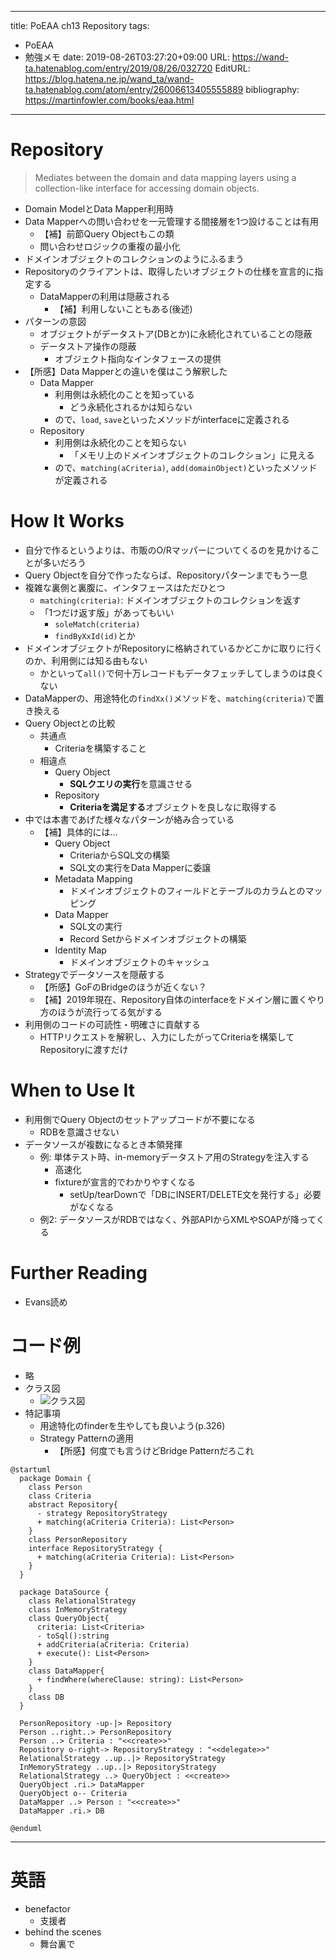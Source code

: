 ---
title: PoEAA ch13 Repository
tags:
- PoEAA
- 勉強メモ
date: 2019-08-26T03:27:20+09:00
URL: https://wand-ta.hatenablog.com/entry/2019/08/26/032720
EditURL: https://blog.hatena.ne.jp/wand_ta/wand-ta.hatenablog.com/atom/entry/26006613405555889
bibliography: https://martinfowler.com/books/eaa.html
-------------------------------------


# Repository

> Mediates between the domain and data mapping layers using a collection-like interface for accessing domain objects.

- Domain ModelとData Mapper利用時
- Data Mapperへの問い合わせを一元管理する間接層を1つ設けることは有用
    - 【補】前節Query Objectもこの類
    - 問い合わせロジックの重複の最小化
- ドメインオブジェクトのコレクションのようにふるまう
- Repositoryのクライアントは、取得したいオブジェクトの仕様を宣言的に指定する
    - DataMapperの利用は隠蔽される
        - 【補】利用しないこともある(後述)
- パターンの意図
    - オブジェクトがデータストア(DBとか)に永続化されていることの隠蔽
    - データストア操作の隠蔽
        - オブジェクト指向なインタフェースの提供
- 【所感】Data Mapperとの違いを僕はこう解釈した
    - Data Mapper
        - 利用側は永続化のことを知っている
            - どう永続化されるかは知らない
        - ので、`load`, `save`といったメソッドがinterfaceに定義される
    - Repository
        - 利用側は永続化のことを知らない
            - 「メモリ上のドメインオブジェクトのコレクション」に見える
        - ので、`matching(aCriteria)`, `add(domainObject)`といったメソッドが定義される

# How It Works

- 自分で作るというよりは、市販のO/Rマッパーについてくるのを見かけることが多いだろう
- Query Objectを自分で作ったならば、Repositoryパターンまでもう一息
- 複雑な裏側と裏腹に、インタフェースはただひとつ
    - `matching(criteria)`: ドメインオブジェクトのコレクションを返す
    - 「1つだけ返す版」があってもいい
        - `soleMatch(criteria)`
        - `findByXxId(id)`とか
- ドメインオブジェクトがRepositoryに格納されているかどこかに取りに行くのか、利用側には知る由もない
    - かといって`all()`で何十万レコードもデータフェッチしてしまうのは良くない
- DataMapperの、用途特化の`findXx()`メソッドを、`matching(criteria)`で置き換える
- Query Objectとの比較
    - 共通点
        - Criteriaを構築すること
    - 相違点
        - Query Object
            - **SQLクエリの実行**を意識させる
        - Repository
            - **Criteriaを満足する**オブジェクトを良しなに取得する
- 中では本書であげた様々なパターンが絡み合っている
    - 【補】具体的には…
        - Query Object
            - CriteriaからSQL文の構築
            - SQL文の実行をData Mapperに委譲
        - Metadata Mapping
            - ドメインオブジェクトのフィールドとテーブルのカラムとのマッピング
        - Data Mapper
            - SQL文の実行
            - Record Setからドメインオブジェクトの構築
        - Identity Map
            - ドメインオブジェクトのキャッシュ
- Strategyでデータソースを隠蔽する
    - 【所感】GoFのBridgeのほうが近くない？
    - 【補】2019年現在、Repository自体のinterfaceをドメイン層に置くやり方のほうが流行ってる気がする
- 利用側のコードの可読性・明確さに貢献する
    - HTTPリクエストを解釈し、入力にしたがってCriteriaを構築してRepositoryに渡すだけ


# When to Use It

- 利用側でQuery Objectのセットアップコードが不要になる
    - RDBを意識させない
- データソースが複数になるとき本領発揮
    - 例: 単体テスト時、in-memoryデータストア用のStrategyを注入する
        - 高速化
        - fixtureが宣言的でわかりやすくなる
            - setUp/tearDownで「DBにINSERT/DELETE文を発行する」必要がなくなる
    - 例2: データソースがRDBではなく、外部APIからXMLやSOAPが降ってくる

# Further Reading

- Evans読め

# コード例

- 略
- クラス図
    - ![クラス図](https://www.plantuml.com/plantuml/png/fLHDhzem4BpxLwpUAKzLyWCYP3r1BvMA-i6XvyLPWjl4JksDMWJzxystBOZ4uHtWi3ExEpDhUFECZjkw4W0DgbzO4doqDMe3Lm40e2hq7hwIyzP4XPtJJ4xZKCAZPuUAuJirrcksxZ8s0wJGGqpb9G8FKsdYV80QMPsrAHESvouBNdFuh3rlHWLoQFdte2pC7Y1jkjuJAbfP2jTthEq-SL38UB2jKnI7rUsiaBKrM0MZ2_Z9xAaEScBeMqlkykNuanJF6jKaPr8pgvDBkcmFlwlaDUzIxemiph0ePcumbmTt2v7-acgPaYSn3rRts3JaGdmdROeVPtAK_Ec_TnMsdd8OfJmTk1tJlByVf6sJtYI4oio1B7EwF7EMoSUh1uvSN48EBvkDSeHCKhu88Q8rDas7QMagrnx9q5fGHUNK_7ZKRbVRPDbjhLz4PtvENXykumS1EGGh8WQwK38PtKV4Q6yp_5O32KA8zoa5qZnwAyGRcQB_a_WF)
- 特記事項
    - 用途特化のfinderを生やしても良いよう(p.326)
    - Strategy Patternの適用
        - 【所感】何度でも言うけどBridge Patternだろこれ

```
@startuml
  package Domain {
    class Person
    class Criteria
    abstract Repository{
      - strategy RepositoryStrategy
      + matching(aCriteria Criteria): List<Person>
    }
    class PersonRepository
    interface RepositoryStrategy {
      + matching(aCriteria Criteria): List<Person>
    }
  }

  package DataSource {
    class RelationalStrategy
    class InMemoryStrategy
    class QueryObject{
      criteria: List<Criteria>
      - toSql():string
      + addCriteria(aCriteria: Criteria)
      + execute(): List<Person>
    }
    class DataMapper{
      + findWhere(whereClause: string): List<Person>
    }
    class DB
  }

  PersonRepository -up-|> Repository
  Person ..right..> PersonRepository
  Person ..> Criteria : "<<create>>"
  Repository o-right-> RepositoryStrategy : "<<delegate>>"
  RelationalStrategy ..up..|> RepositoryStrategy
  InMemoryStrategy ..up..|> RepositoryStrategy
  RelationalStrategy ..> QueryObject : <<create>>
  QueryObject .ri.> DataMapper
  QueryObject o-- Criteria
  DataMapper ..> Person : "<<create>>"
  DataMapper .ri.> DB

@enduml
```

----------------------------------------

# 英語

- benefactor
    - 支援者
- behind the scenes
    - 舞台裏で
